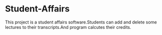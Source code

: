 # Student-Affairs
This project is a student affairs software.Students can add and delete some lectures to their transcripts.And program calcutes their credits.
